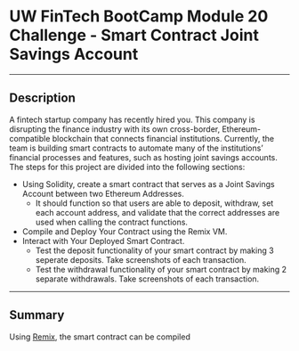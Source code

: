 # UW FinTech BootCamp Module 20 Challenge - Smart Contract Joint Savings Account

---

## Description
A fintech startup company has recently hired you. This company is disrupting the finance industry with its own cross-border, 
Ethereum-compatible blockchain that connects financial institutions. Currently, the team is building smart contracts to automate 
many of the institutions’ financial processes and features, such as hosting joint savings accounts. 
The steps for this project are divided into the following sections:

* Using Solidity, create a smart contract that serves as a Joint Savings Account between two Ethereum Addresses.
  * It should function so that users are able to deposit, withdraw, set each account address, and validate that the correct addresses are used when calling the contract functions.
* Compile and Deploy Your Contract using the Remix VM. 
* Interact with Your Deployed Smart Contract.
  * Test the deposit functionality of your smart contract by making 3 seperate deposits. Take screenshots of each transaction.
  * Test the withdrawal functionality of your smart contract by making 2 separate withdrawals. Take screenshots of each transaction. 

---

## Summary
Using [Remix](https://remix-project.org/), the smart contract can be compiled




